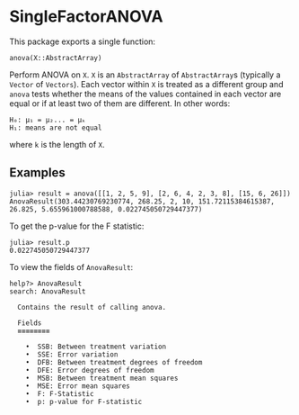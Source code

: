 # SingleFactorANOVA

This package exports a single function:

```anova(X::AbstractArray)```

Perform ANOVA on `X`. `X` is an `AbstractArray` of `AbstractArray`s (typically a `Vector` of `Vectors`). Each vector
within `X` is treated as a different group and `anova` tests whether the means of the values contained in each vector 
are equal or if at least two of them are different. In other words:

    H₀: μ₁ = μ₂... = μₖ
    H₁: means are not equal

where `k` is the length of `X`.

## Examples
```julia-repl
julia> result = anova([[1, 2, 5, 9], [2, 6, 4, 2, 3, 8], [15, 6, 26]])
AnovaResult(303.44230769230774, 268.25, 2, 10, 151.72115384615387, 26.825, 5.655961000788588, 0.022745050729447377)
```

To get the p-value for the F statistic:

```julia-repl
julia> result.p
0.022745050729447377
```

To view the fields of `AnovaResult`:

```julia-repl
help?> AnovaResult
search: AnovaResult

  Contains the result of calling anova.

  Fields
  ≡≡≡≡≡≡≡≡

    •  SSB: Between treatment variation
    •  SSE: Error variation
    •  DFB: Between treatment degrees of freedom
    •  DFE: Error degrees of freedom
    •  MSB: Between treatment mean squares
    •  MSE: Error mean squares
    •  F: F-Statistic
    •  p: p-value for F-statistic
```